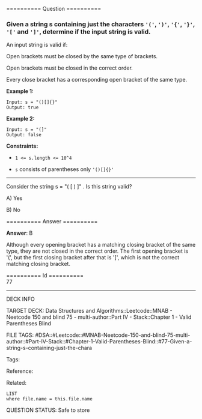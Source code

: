 ========== Question ==========  

### Given a string s containing just the characters `'('`, `')'`, `'{'`, `'}'`, `'['` and `']'`, determine if the input string is valid.

An input string is valid if:

Open brackets must be closed by the same type of brackets.

Open brackets must be closed in the correct order.

Every close bracket has a corresponding open bracket of the same type.

**Example 1:**

```
Input: s = "()[]{}"
Output: true
```

**Example 2:**

```
Input: s = "(]"
Output: false
```

**Constraints:**

- `1 <= s.length <= 10^4`

- `s` consists of parentheses only `'()[]{}'`

---

Consider the string s = "( \[ ) \]" . Is this string valid?

A) Yes

B) No  

========== Answer ==========  

**Answer**: B

Although every opening bracket has a matching closing bracket of the same type,
they are not closed in the correct order. The first opening bracket is '(', but
the first closing bracket after that is '\]', which is not the correct matching
closing bracket.

========== Id ==========  
77

---

DECK INFO

TARGET DECK: Data Structures and Algorithms::Leetcode::MNAB - Neetcode 150 and blind 75 - multi-author::Part IV - Stack::Chapter 1 - Valid Parentheses Blind

FILE TAGS: #DSA::#Leetcode::#MNAB-Neetcode-150-and-blind-75-multi-author::#Part-IV-Stack::#Chapter-1-Valid-Parentheses-Blind::#77-Given-a-string-s-containing-just-the-chara

Tags:

Reference:

Related:

```dataview
LIST
where file.name = this.file.name
```
QUESTION STATUS: Safe to store
